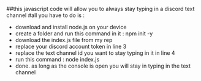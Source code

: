 ##this javascript code will allow you to always stay typing in a discord text channel
#all you have to do is :
- download and install node.js on your device
- create a folder and run this command in it : npm init -y
- download the index.js file from my rep
- replace your discord account token in line 3
- replace the text channel id you want to stay typing in it in line 4
- run this command : node index.js
- done. as long as the console is open you will stay in typing in the text channel
